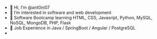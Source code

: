 - 👋 Hi, I’m @ant0ni07
- 👀 I’m interested in software and web development
- 🌱 Software Bootcamp learning HTML, CSS, Javasript, Python, MySQL, NoSQL, MongoDB, PHP, Flask
- 🌱 Job Experience in Java / SpringBoot / Angular / PostgreSQL
- 

<!---
ant0ni07/ant0ni07 is a ✨ special ✨ repository because its `README.md` (this file) appears on your GitHub profile.
You can click the Preview link to take a look at your changes.
--->
